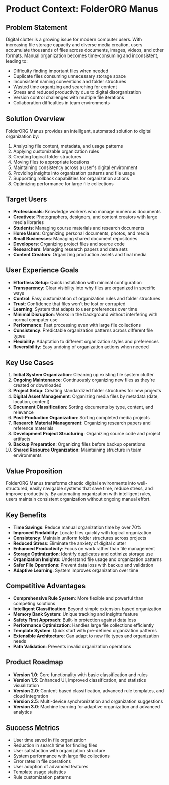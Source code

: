 # Product Context: FolderORG Manus

## Problem Statement
Digital clutter is a growing issue for modern computer users. With increasing file storage capacity and diverse media creation, users accumulate thousands of files across documents, images, videos, and other formats. Manual organization becomes time-consuming and inconsistent, leading to:
- Difficulty finding important files when needed
- Duplicate files consuming unnecessary storage space
- Inconsistent naming conventions and folder structures
- Wasted time organizing and searching for content
- Stress and reduced productivity due to digital disorganization
- Version control challenges with multiple file iterations
- Collaboration difficulties in team environments

## Solution Overview
FolderORG Manus provides an intelligent, automated solution to digital organization by:
1. Analyzing file content, metadata, and usage patterns
2. Applying customizable organization rules
3. Creating logical folder structures
4. Moving files to appropriate locations
5. Maintaining consistency across a user's digital environment
6. Providing insights into organization patterns and file usage
7. Supporting rollback capabilities for organization actions
8. Optimizing performance for large file collections

## Target Users
- **Professionals**: Knowledge workers who manage numerous documents
- **Creatives**: Photographers, designers, and content creators with large media libraries
- **Students**: Managing course materials and research documents
- **Home Users**: Organizing personal documents, photos, and media
- **Small Businesses**: Managing shared document repositories
- **Developers**: Organizing project files and source code
- **Researchers**: Managing research papers and data sets
- **Content Creators**: Organizing production assets and final media

## User Experience Goals
- **Effortless Setup**: Quick installation with minimal configuration
- **Transparency**: Clear visibility into why files are organized in specific ways
- **Control**: Easy customization of organization rules and folder structures
- **Trust**: Confidence that files won't be lost or corrupted
- **Learning**: System that adapts to user preferences over time
- **Minimal Disruption**: Works in the background without interfering with normal computer use
- **Performance**: Fast processing even with large file collections
- **Consistency**: Predictable organization patterns across different file types
- **Flexibility**: Adaptation to different organization styles and preferences
- **Reversibility**: Easy undoing of organization actions when needed

## Key Use Cases
1. **Initial System Organization**: Cleaning up existing file system clutter
2. **Ongoing Maintenance**: Continuously organizing new files as they're created or downloaded
3. **Project Setup**: Creating standardized folder structures for new projects
4. **Digital Asset Management**: Organizing media files by metadata (date, location, content)
5. **Document Classification**: Sorting documents by type, content, and relevance
6. **Post-Production Organization**: Sorting completed media projects
7. **Research Material Management**: Organizing research papers and reference materials
8. **Development Project Structuring**: Organizing source code and project artifacts
9. **Backup Preparation**: Organizing files before backup operations
10. **Shared Resource Organization**: Maintaining structure in team environments

## Value Proposition
FolderORG Manus transforms chaotic digital environments into well-structured, easily navigable systems that save time, reduce stress, and improve productivity. By automating organization with intelligent rules, users maintain consistent organization without ongoing manual effort.

## Key Benefits
- **Time Savings**: Reduce manual organization time by over 70%
- **Improved Findability**: Locate files quickly with logical organization
- **Consistency**: Maintain uniform folder structures across projects
- **Reduced Stress**: Eliminate the anxiety of digital clutter
- **Enhanced Productivity**: Focus on work rather than file management
- **Storage Optimization**: Identify duplicates and optimize storage use
- **Organization Insights**: Understand file usage and organization patterns
- **Safer File Operations**: Prevent data loss with backup and validation
- **Adaptive Learning**: System improves organization over time

## Competitive Advantages
- **Comprehensive Rule System**: More flexible and powerful than competing solutions
- **Intelligent Classification**: Beyond simple extension-based organization
- **Memory Bank System**: Unique tracking and insights feature
- **Safety First Approach**: Built-in protection against data loss
- **Performance Optimization**: Handles large file collections efficiently
- **Template System**: Quick start with pre-defined organization patterns
- **Extensible Architecture**: Can adapt to new file types and organization needs
- **Path Validation**: Prevents invalid organization operations

## Product Roadmap
- **Version 1.0**: Core functionality with basic classification and rules
- **Version 1.5**: Enhanced UI, improved classification, and statistics visualization
- **Version 2.0**: Content-based classification, advanced rule templates, and cloud integration
- **Version 2.5**: Multi-device synchronization and organization suggestions
- **Version 3.0**: Machine learning for adaptive organization and advanced analytics

## Success Metrics
- User time saved in file organization
- Reduction in search time for finding files
- User satisfaction with organization structure
- System performance with large file collections
- Error rates in file operations
- User adoption of advanced features
- Template usage statistics
- Rule customization patterns
